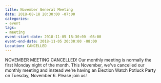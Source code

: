 ```yaml
---
title: November General Meeting
date: 2018-08-18 20:30:00 -07:00
categories:
- event
tags:
- meeting
event-start-date: 2018-11-05 18:30:00 -08:00
event-end-date: 2018-11-05 20:30:00 -08:00
Location: CANCELLED
---
```


NOVEMBER MEETING CANCELLED! Our monthly meeting is normally the first Monday night of the month. This November, we've cancelled our monthly meeting and instead we're having an Election Watch Potluck Party on Tuesday, November 6. Please join us!